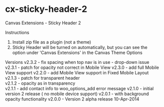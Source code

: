 cx-sticky-header-2
==================

Canvas Extensions - Sticky Header 2

Instructions

1. Install zip file as a plugin (not a theme)
2. Sticky Header will be turned on automatically, but you can see the option under 'Canvas Extensions' in the Canvas Theme Options

Versions
	v2.3.2 - fix spacing when top nav is in use - drop-down issue
	v2.3.1 - patch for opacity not correct in Mobile View
	v2.3.0 - add full Mobile View support
	v2.2.0 - add Mobile View support in Fixed Mobile Layout
	v2.1.3 - patch for transparent header  
	v2.1.2 - opacity as in transparency  
	v2.1.1 - add contact info to woo_options_add error message 
	v2.1.0 - initial version 2 release ( no mobile device support) 
	v2.0.1 - with background opacity functionality 
	v2.0.0 - Version 2 alpha release 10-Apr-2014 
